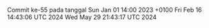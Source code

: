 Commit ke-55 pada tanggal Sun Jan 01 14:00 2023 +0100
Fri Feb 16 14:43:06 UTC 2024
Wed May 29 21:43:17 UTC 2024
